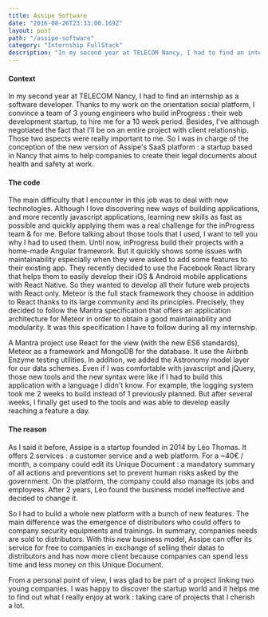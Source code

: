 ```yaml
---
title: Assipe Software
date: "2016-08-26T23:33:00.169Z"
layout: post
path: "/assipe-software"
category: "Internship FullStack"
description: "In my second year at TELECOM Nancy, I had to find an internship as a software developer. Thanks to my work on the orientation social platform, I convince a team of 3 young engineers who build inProgress : their web development startup, to hire me for a 10 week period. Besides, I've although negotiated the fact that I'll be on an entire project with client relationship. Those two aspects were really important to me. So I was in charge of the conception of the new version of Assipe's SaaS platform : a startup based in Nancy that aims to help companies to create their legal documents about health and safety at work."
---
```

####  Context
In my second year at TELECOM Nancy, I had to find an internship as a software developer. Thanks to my work on the orientation social platform, I convince a team of 3 young engineers who build inProgress : their web development startup, to hire me for a 10 week period. Besides, I've although negotiated the fact that I'll be on an entire project with client relationship. Those two aspects were really important to me. So I was in charge of the conception of the new version of Assipe's SaaS platform : a startup based in Nancy that aims to help companies to create their legal documents about health and safety at work.

#### The code

The main difficulty that I encounter in this job was to deal with new technologies. Although I love discovering new ways of building applications, and more recently javascript applications, learning new skills as fast as possible and quickly applying them was a real challenge for the inProgress team & for me. Before talking about those tools that I used, I want to tell you why I had to used them. Until now, inProgress build their projects with a home-made Angular framework. But it quickly shows some issues with maintainability especially when they were asked to add some features to their existing app. They recently decided to use the Facebook React library that helps them to easily develop their iOS & Android mobile applications with React Native. So they wanted to develop all their future web projects with React only. Meteor is the full stack framework they choose in addition to React thanks to its large community and its principles. Precisely, they decided to follow the Mantra specification that offers an application architecture for Meteor in order to obtain a good maintainability and modularity.
It was this specification I have to follow during all my internship.

A Mantra project use React for the view (with the new ES6 standards), Meteor as a framework and MongoDB for the database. It use the Airbnb Enzyme testing utilities. In addition, we added the Astronomy model layer for our data schemes. Even if I was comfortable with javascript and jQuery, those new tools and the new syntax were like if I had to build this application with a language I didn't know. For example, the logging system took me 2 weeks to build instead of 1 previously planned. But after several weeks, I finally get used to the tools and was able to develop easily reaching a feature a day.   


#### The reason

As I said it before, Assipe is a startup founded in 2014 by Léo Thomas. It offers 2 services : a customer service and a web platform. For a ~40€ / month, a company could edit its Unique Document : a mandatory summary of all actions and preventions set to prevent human risks asked by the government. On the platform, the company could also manage its jobs and employees. After 2 years, Léo found the business model ineffective and decided to change it.

So I had to build a whole new platform with a bunch of new features. The main difference was the emergence of distributors who could offers to company security equipments and trainings. In summary, companies needs are sold to distributors. With this new business model, Assipe can offer its service for free to companies in exchange of selling their datas to distributors and has now more client because companies can spend less time and less money on this Unique Document.

From a personal point of view, I was glad to be part of a project linking two young companies. I was happy to discover the startup world and it helps me to find out what I really enjoy at work : taking care of projects that I cherish a lot.
